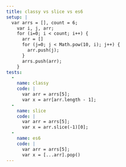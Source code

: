 ```yaml
---
title: classy vs slice vs es6
setup: |
  var arrs = [], count = 6;  
    var i, j, arr;  
    for (i=0; i < count; i++) {
      arr = []
      for (j=0; j < Math.pow(10, i); j++) {
        arr.push(j);
      }
      arrs.push(arr);
    }
tests:
  -
    name: classy
    code: |
      var arr = arrs[5];
      var x = arr[arr.length - 1];
  -
    name: slice
    code: |
      var arr = arrs[5];
      var x = arr.slice(-1)[0];
  -
    name: es6
    code: |
      var arr = arrs[5];
      var x = [...arr].pop()
---
```


